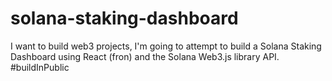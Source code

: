 # solana-staking-dashboard
I want to build web3 projects, I'm going to attempt to build a Solana Staking Dashboard using React (fron) and the Solana Web3.js library API. #buildInPublic
